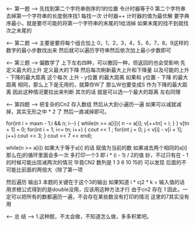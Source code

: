 ﻿<-- 第一题 -->
先找到第二个字符串倒序的1的位置
令计时器等于0
第二个字符串去掉第一个字符串的长度倒序找1
每找一次 计时器++
计时器的值为最优解
要字典序最小，就是要尽可能的将第一个字符串的末尾的1给消掉
如果末尾的找不到就找次之末尾的

<-- 第二题 -->
主要是要将每个组合加上 0，1，2，3，4，5，6，7，8，9这样的数字的最小步数找出来
然后就可以遍历字符串然后依次加上最小步数即可


<-- 第三题 -->
偏数学了 上下左右四种，可以撤回一种，但返回的也会受影响
先定义最大的上升 定义最大的下降
然后每次刷新最大上升和下降量
以及可能的上升 - 下降的最大距离
这个每次 上升  - y位置 的最大距离 如果和 y位置 - 下降 的最大距离
相同，那么上下是无用的，就算你W了 那么W也要变成S 作为下降的最大距离
因此这种情况要拉出来判断
其次的话 就是可以选一个最大的距离
左右同理

<-- 第四题 -->
把复杂的Cn2 存入数组
然后从大到小遍历一遍 如果可以减就减掉，其实无形之中  * 2 了
然后一直减掉即可。

for(int i = maxn - 1;i && n; i--) {
            while(n >= a[i]){
                n -= a[i];
                v[++tn] = i; 
            }
        }
        v[tn + 1] = 0;
        for(int i = 1; i<= tn; i++) {
            cout << 1 ;
            for(int j = 0; j < v[i] - v[i + 1]; j++) cout << 3;
        }
        cout << 7 << endl;

while(n >= a[i]) 如果大于等于a[i] 的话 赋值为当前的数
如果减去两个相同的a[i] 那么在j的循环里面会多一次 多打印一个3
即 i * (i - 1) / 2的值 
妙，不过只有在 - 1的时候可能出现减两次的情况
毕竟CN2 数列是  1 3 6 10 15的
可以发现 后面的不可能比前面的两倍大（除了第一项

然后遍历 输出3 本题的关键在于这个3的输出
如果知道 i * cj2 * k = 输入值的话
用求根公式得到的是double没用，应该用这种方法才行
由于cn2 存在 1 因此，一定可以把所有的数都遍历一遍，不会存在某些数没有打印的情况
这里的7其实没有用


<-- 总  结 -->
1.这种题，不太会做，不知道怎么做，多多积累吧。

